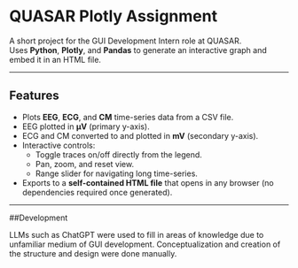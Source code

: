 # QUASAR Plotly Assignment

A short project for the GUI Development Intern role at QUASAR.  
Uses **Python**, **Plotly**, and **Pandas** to generate an interactive graph and embed it in an HTML file.

---

## Features

- Plots **EEG**, **ECG**, and **CM** time-series data from a CSV file.
- EEG plotted in **µV** (primary y-axis).
- ECG and CM converted to and plotted in **mV** (secondary y-axis).
- Interactive controls:
  - Toggle traces on/off directly from the legend.
  - Pan, zoom, and reset view.
  - Range slider for navigating long time-series.
- Exports to a **self-contained HTML file** that opens in any browser (no dependencies required once generated).

---

##Development

  LLMs such as ChatGPT were used to fill in areas of knowledge due to unfamiliar medium of GUI 
  development. Conceptualization and creation of the structure and design were done manually.
